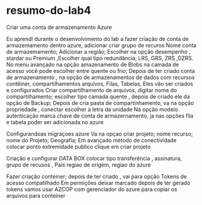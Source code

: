 # resumo-do-lab4
Criar uma conta de armazenamento Azure

Eu aprendi durante o desenvolvimento do lab a fazer criação de conta de armazemamento dentro azure, adicionar criar grupo de recuros
Nome conta de armazemamento; Adicionar  a região; Escolher na opção desempenho , stardar  ou Premium ,Escolher qual tipo 
redundância; LRS, GRS, ZRS ,GZRS. No menu avançado  na opção amazenamento de Blobs na camada de acesso você pode escolher entre quente
ou frio; Depois de  ter criado conta de armazenamento , na opção de armazenamentos de dados com recursos contêiner, compartilhamentos arquivos, Filas, Tabelas, Eles vão ser criados e configurados
Criar compartilhamento de arquivos, digitar nome do compartilhamento; escolher tipo camada  quente , depois de criado ele da opção de
Backup; Depois de  cria pasta de compartinhamento, va  na opção propriedade , conectar escolher a letra da unidade 
Na opção modelo autenticação marca chave de conta de armazernamento, ja nas opções fila e tabela poder ser adicionada no azure

  Configurandoas migraçoes azure 
Va na opçao criar projeto; nome recurso; nome do Projeto; Geografia; Em avançado método de conectividade colocar ponto extremidade 
publico clique em criar projeto

Criação e configurar DATA BOX colocar tipo transferência , assinatura, grupo de recusos , Pais regiao de origem, regiao do azure

Fazer criação conteiner; depois de ter criado , vai para opção Tokens  de acesso compatilhado
Em  permições deixar marcado depois de ter gerado tokens
vamos usar AZCOP com gerenciador do azure para copiar os arquivos para conteiner
